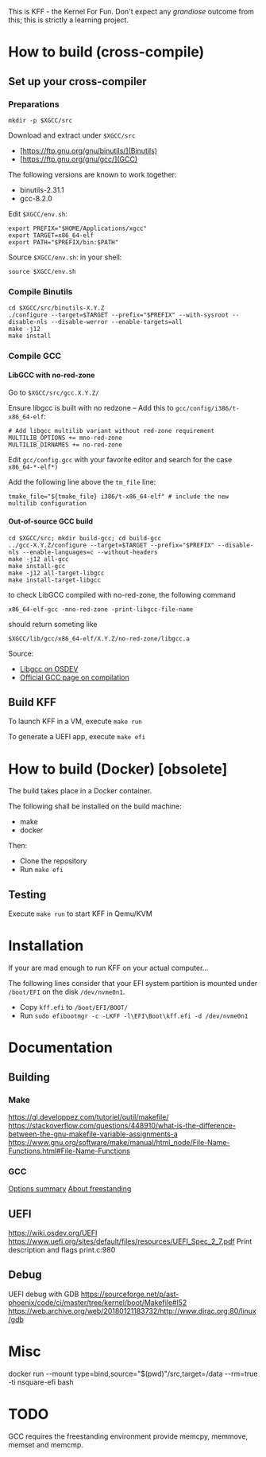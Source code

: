 This is KFF - the Kernel For Fun. Don't expect any _grandiose_ outcome from this; this is strictly a learning project.

# How to build (cross-compile)

## Set up your cross-compiler

### Preparations

`mkdir -p $XGCC/src`

Download and extract under `$XGCC/src`
- [https://ftp.gnu.org/gnu/binutils/](Binutils)
- [https://ftp.gnu.org/gnu/gcc/](GCC)

The following versions are known to work together:
- binutils-2.31.1
- gcc-8.2.0

Edit `$XGCC/env.sh`:

```
export PREFIX="$HOME/Applications/xgcc"
export TARGET=x86_64-elf
export PATH="$PREFIX/bin:$PATH"
```

Source `$XGCC/env.sh`: in your shell:
```
source $XGCC/env.sh
```

### Compile Binutils

```
cd $XGCC/src/binutils-X.Y.Z
./configure --target=$TARGET --prefix="$PREFIX" --with-sysroot --disable-nls --disable-werror --enable-targets=all
make -j12
make install
```

### Compile GCC

#### LibGCC with no-red-zone

Go to `$XGCC/src/gcc.X.Y.Z/`

Ensure libgcc is built with no redzone – Add this to `gcc/config/i386/t-x86_64-elf`:

```
# Add libgcc multilib variant without red-zone requirement
MULTILIB_OPTIONS += mno-red-zone
MULTILIB_DIRNAMES += no-red-zone
```

Edit `gcc/config.gcc` with your favorite editor and search for the case `x86_64-*-elf*)`

Add the following line above the `tm_file` line:
```
tmake_file="${tmake_file} i386/t-x86_64-elf" # include the new multilib configuration
```

#### Out-of-source GCC build

```
cd $XGCC/src; mkdir build-gcc; cd build-gcc
../gcc-X.Y.Z/configure --target=$TARGET --prefix="$PREFIX" --disable-nls --enable-languages=c --without-headers
make -j12 all-gcc
make install-gcc
make -j12 all-target-libgcc
make install-target-libgcc
```

to check LibGCC compiled with no-red-zone, the following command
```
x86_64-elf-gcc -mno-red-zone -print-libgcc-file-name
```
should return someting like
```
$XGCC/lib/gcc/x86_64-elf/X.Y.Z/no-red-zone/libgcc.a
```

Source:
- [Libgcc on OSDEV ](https://wiki.osdev.org/Libgcc_without_red_zone)
- [Official GCC page on compilation](https://gcc.gnu.org/install/configure.html)

## Build KFF

To launch KFF in a VM, execute `make run`

To generate a UEFI app, execute `make efi`


# How to build (Docker) [obsolete]

The build takes place in a Docker container.

The following shall be installed on the build machine:
- make
- docker

Then:
- Clone the repository
- Run `make efi`


## Testing

Execute `make run` to start KFF in Qemu/KVM

# Installation

If your are mad enough to run KFF on your actual computer...

The following lines consider that your EFI system partition is mounted under `/boot/EFI` on the disk `/dev/nvme0n1`.

 - Copy `kff.efi` to `/boot/EFI/BOOT/`
 - Run `sudo efibootmgr -c -LKFF -l\EFI\Boot\kff.efi -d /dev/nvme0n1`

# Documentation

## Building

### Make

https://gl.developpez.com/tutoriel/outil/makefile/
https://stackoverflow.com/questions/448910/what-is-the-difference-between-the-gnu-makefile-variable-assignments-a
https://www.gnu.org/software/make/manual/html_node/File-Name-Functions.html#File-Name-Functions

### GCC

[Options summary](https://gcc.gnu.org/onlinedocs/gcc-8.2.0/gcc/Option-Summary.html#Option-Summary)
[About freestanding](https://gcc.gnu.org/onlinedocs/gcc/Standards.html#Standards)

## UEFI
https://wiki.osdev.org/UEFI
https://www.uefi.org/sites/default/files/resources/UEFI_Spec_2_7.pdf
Print description and flags print.c:980


## Debug

UEFI debug with GDB https://sourceforge.net/p/ast-phoenix/code/ci/master/tree/kernel/boot/Makefile#l52
https://web.archive.org/web/20180121183732/http://www.dirac.org:80/linux/gdb

# Misc

docker run --mount type=bind,source="$(pwd)"/src,target=/data --rm=true -ti nsquare-efi bash

# TODO

GCC requires the freestanding environment provide memcpy, memmove, memset and memcmp.
